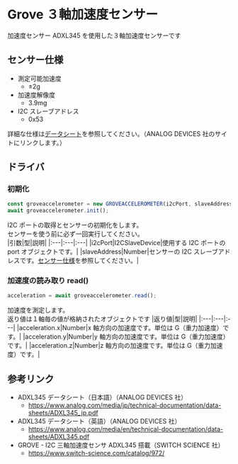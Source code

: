 [データシート]: https://www.analog.com/media/jp/technical-documentation/data-sheets/ADXL345_jp.pdf

# Grove ３軸加速度センサー

加速度センサー ADXL345 を使用した３軸加速度センサーです

## センサー仕様

- 測定可能加速度
  - ±2g
- 加速度解像度
  - 3.9mg
- I2C スレーブアドレス
  - 0x53

詳細な仕様は[データシート][]を参照してください。（ANALOG DEVICES 社のサイトにリンクします。）

## ドライバ

### 初期化

```javascript
const groveaccelerometer = new GROVEACCELEROMETER(i2cPort, slaveAddress);
await groveaccelerometer.init();
```

I2C ポートの取得とセンサーの初期化をします。  
センサーを使う前に必ず一回実行してください。  
|引数|型|説明|
|:---|:---|:---|
|i2cPort|I2CSlaveDevice|使用する I2C ポートの port オブジェクトです。|
|slaveAddress|Number|センサーの I2C スレーブアドレスです。[センサー仕様](#センサー仕様)を参照してください。|

### 加速度の読み取り read()

```js
acceleration = await groveaccelerometer.read();
```

加速度を測定します。  
返り値は１軸毎の値が格納されたオブジェクトです
|返り値|型|説明|
|:---|:---|:---|
|acceleration.x|Number|x 軸方向の加速度です。単位は G（重力加速度）です。|
|acceleration.y|Number|y 軸方向の加速度です。単位は G（重力加速度）です。|
|acceleration.z|Number|z 軸方向の加速度です。単位は G（重力加速度）です。|

## 参考リンク

- ADXL345 データシート（日本語）（ANALOG DEVICES 社）
  - https://www.analog.com/media/jp/technical-documentation/data-sheets/ADXL345_jp.pdf
- ADXL345 データシート（英語）（ANALOG DEVICES 社）
  - https://www.analog.com/media/en/technical-documentation/data-sheets/ADXL345.pdf
- GROVE - I2C 三軸加速度センサ ADXL345 搭載（SWITCH SCIENCE 社）
  - https://www.switch-science.com/catalog/972/
